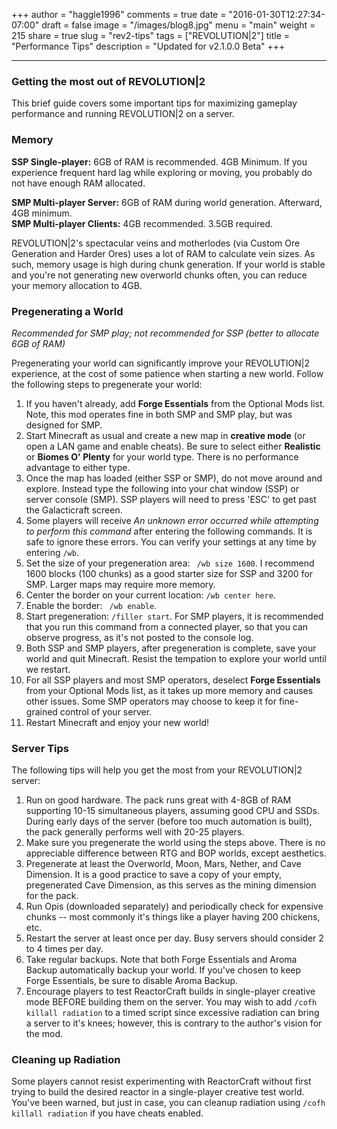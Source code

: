 +++
author = "haggle1996"
comments = true
date = "2016-01-30T12:27:34-07:00"
draft = false
image = "/images/blog8.jpg"
menu = "main"
weight = 215
share = true
slug = "rev2-tips"
tags = ["REVOLUTION|2"]
title = "Performance Tips"
description = "Updated for v2.1.0.0 Beta"
+++
___
### Getting the most out of REVOLUTION|2
This brief guide covers some important tips for maximizing gameplay performance and running REVOLUTION|2 on a server.

### Memory

**SSP Single-player:** 6GB of RAM is recommended. 4GB Minimum. If you experience frequent hard lag while exploring or moving, you probably do not have enough RAM allocated.  

**SMP Multi-player Server:** 6GB of RAM during world generation. Afterward, 4GB minimum.  
**SMP Multi-player Clients:** 4GB recommended. 3.5GB required.  

REVOLUTION|2's spectacular veins and motherlodes (via Custom Ore Generation and Harder Ores) uses a lot of RAM to calculate vein sizes. As such, memory usage is high during chunk generation. If your world is stable and you're not generating new overworld chunks often, you can reduce your memory allocation to 4GB. 

### Pregenerating a World
*Recommended for SMP play; not recommended for SSP (better to allocate 6GB of RAM)*  

Pregenerating your world can significantly improve your REVOLUTION|2 experience, at the cost of some patience when starting a new world. Follow the following steps to pregenerate your world:  

1. If you haven't already, add **Forge Essentials** from the Optional Mods list. Note, this mod operates fine in both SMP and SMP play, but was designed for SMP.
1. Start Minecraft as usual and create a new map in **creative mode** (or open a LAN game and enable cheats). Be sure to select either **Realistic** or **Biomes O' Plenty** for your world type. There is no performance advantage to either type.
1. Once the map has loaded (either SSP or SMP), do not move around and explore. Instead type the following into your chat window (SSP) or server console (SMP). SSP players will need to press 'ESC' to get past the Galacticraft screen.
1. Some players will receive *An unknown error occurred while attempting to perform this command* after entering the following commands. It is safe to ignore these errors. You can verify your settings at any time by entering ```/wb```.
1. Set the size of your pregeneration area: ``` /wb size 1600```. I recommend 1600 blocks (100 chunks) as a good starter size for SSP and 3200 for SMP. Larger maps may require more memory.
1. Center the border on your current location: ```/wb center here```.
1. Enable the border: ``` /wb enable```.
1. Start pregeneration: ```/filler start```. For SMP players, it is recommended that you run this command from a connected player, so that you can observe progress, as it's not posted to the console log.
1. Both SSP and SMP players, after pregeneration is complete, save your world and quit Minecraft. Resist the tempation to explore your world until we restart.
1. For all SSP players and most SMP operators, deselect **Forge Essentials** from your Optional Mods list, as it takes up more memory and causes other issues. Some SMP operators may choose to keep it for fine-grained control of your server.  
1. Restart Minecraft and enjoy your new world!

### Server Tips
The following tips will help you get the most from your REVOLUTION|2 server:

1. Run on good hardware. The pack runs great with 4-8GB of RAM supporting 10-15 simultaneous players, assuming good CPU and SSDs. During early days of the server (before too much automation is built), the pack generally performs well with 20-25 players.
1. Make sure you pregenerate the world using the steps above. There is no appreciable difference between RTG and BOP worlds, except aesthetics.
1. Pregenerate at least the Overworld, Moon, Mars, Nether, and Cave Dimension. It is a good practice to save a copy of your empty, pregenerated Cave Dimension, as this serves as the mining dimension for the pack.
1. Run Opis (downloaded separately) and periodically check for expensive chunks -- most commonly it's things like a player having 200 chickens, etc.
1. Restart the server at least once per day. Busy servers should consider 2 to 4 times per day.
1. Take regular backups. Note that both Forge Essentials and Aroma Backup automatically backup your world. If you've chosen to keep Forge Essentials, be sure to disable Aroma Backup.
1. Encourage players to test ReactorCraft builds in single-player creative mode BEFORE building them on the server. You may wish to add ```/cofh killall radiation``` to a timed script since excessive radiation can bring a server to it's knees; however, this is contrary to the author's vision for the mod. 

### Cleaning up Radiation
Some players cannot resist experimenting with ReactorCraft without first trying to build the desired reactor in a single-player creative test world. You've been warned, but just in case, you can cleanup radiation using ```/cofh killall radiation``` if you have cheats enabled.
